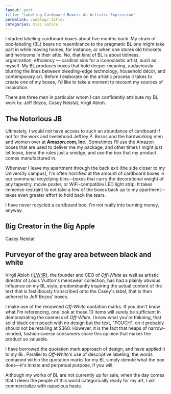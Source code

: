 ```yaml
---
layout: post
title: "Labeling Cardboard Boxes: An Artistic Expression"
permalink: /weblog/:title/
categories: misc satire
---
```

I started labeling cardboard boxes about five months back. My strain of box-labeling (BL) bears no resemblance to the pragmatic BL one might take part in while moving homes, for instance, or when one stores old trinckets and heirlooms in their attic. *No*, that kind of BL is about tidiness, organization, efficiency &mdash; cardinal sins for a iconoclastic artist, such as myself. My BL produces boxes that hold deeper meaning, audaciously blurring the lines between bleeding-edge technology, household d&eacute;cor, and contemporary art. Before I elaborate on the artistic process it takes to create one of my boxes, I'd like to take a moment to recount my sources of inspiration.

There are three men in particular whom I can confidently attribute my BL work to: Jeff Bezos, Casey Neistat, Virgil Abloh.

## The Notorious JB
Ultimately, I would not have access to such an abundance of cardboard if not for the work and liveliehood Jeffrey P. Bezos and the hardworking men and women over at **Amazon.com, Inc.**. Sometimes I'll use the Amazon boxes that are used to deliver me my package, and other times I might just let loose, bend the rules just a smidge, and use the box that my product comes manufactured in. 

Whenever I leave my apartment through the back exit (the side closer to my University campus), I'm often horrified at the amount of cardboard boxes in our communal recyclying bins&mdash;boxes that carry the decorational weight of any tapestry, movie poster, or WiFi-compatible LED light strip. It takes immense restraint to not take a few of the boxes back up to my apartment&mdash;takes even greater effort to hold back the tears.

I have never recycled a cardboard box. I'm not really into burning money, anyway.

## Big Creator in the Big Apple
Casey Neistat

## Purveyor of the gray area between black and white
Virgil Abloh [(ILWIIR)](https://en.wikipedia.org/wiki/Inna_Lillahi_wa_inna_ilayhi_raji%27un), the founder and CEO of *Off-White* as well as artistic director of Louis Vuitton's menswear collection, has had a plainly obvious influence on my BL style, predominantly inspiring the actual content of the text that is fastidiously transcribed onto the Casey's label, that is then adhered to Jeff Bezos' boxes. 

I make use of the renowned *Off-White* quotation marks. If you don't know what I'm referencing, one look at these 10 items will surely be sufficient in demonstrating the oneness of *Off-White*. I know what you're thikning, that solid black coin pouch with no design but the text, "POUCH", on it probably should not be retailing at $360. However, it is the fact that heaps of narrow-minded, fashion-averse consumers share this opinion that makes the product so valuable.

I have borrowed the quotation mark approach of design, and have applied it to my BL. Parallel to *Off-White*'s use of descriptive labeling, the words contained within the quotation marks for my BL simply denote what the box does&mdash;it's innate and perpetual purpose, if you will.

Although my works of BL are not currently up for sale, when the day comes that I deem the people of this world categorically ready for my art, I will commercialize with rapacious haste.

